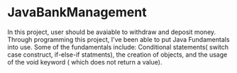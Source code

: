 # JavaBankManagement

In this project, user should be avaiable to withdraw and deposit money. Through programming this project, I've been able to put Java Fundamentals into use. Some of the fundamentals include: Conditional statements( switch case construct, if-else-if statments), the creation of objects, and the usage of the void keyword ( which does not return a value). 
